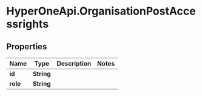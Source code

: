 # HyperOneApi.OrganisationPostAccessrights

## Properties
Name | Type | Description | Notes
------------ | ------------- | ------------- | -------------
**id** | **String** |  | 
**role** | **String** |  | 


